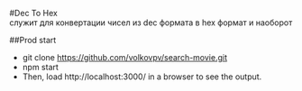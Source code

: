 #Dec To Hex  
служит для конвертации чисел из dec формата в hex формат и наоборот  
 
##Prod start

* git clone https://github.com/volkovpv/search-movie.git  
* npm start  
* Then, load http://localhost:3000/ in a browser to see the output.